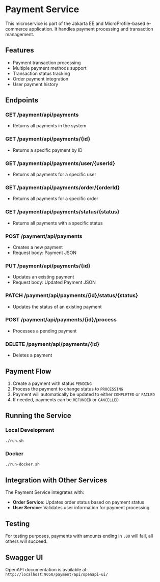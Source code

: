 # Payment Service

This microservice is part of the Jakarta EE and MicroProfile-based e-commerce application. It handles payment processing and transaction management.

## Features

- Payment transaction processing
- Multiple payment methods support
- Transaction status tracking
- Order payment integration
- User payment history

## Endpoints

### GET /payment/api/payments
- Returns all payments in the system

### GET /payment/api/payments/{id}
- Returns a specific payment by ID

### GET /payment/api/payments/user/{userId}
- Returns all payments for a specific user

### GET /payment/api/payments/order/{orderId}
- Returns all payments for a specific order

### GET /payment/api/payments/status/{status}
- Returns all payments with a specific status

### POST /payment/api/payments
- Creates a new payment
- Request body: Payment JSON

### PUT /payment/api/payments/{id}
- Updates an existing payment
- Request body: Updated Payment JSON

### PATCH /payment/api/payments/{id}/status/{status}
- Updates the status of an existing payment

### POST /payment/api/payments/{id}/process
- Processes a pending payment

### DELETE /payment/api/payments/{id}
- Deletes a payment

## Payment Flow

1. Create a payment with status `PENDING`
2. Process the payment to change status to `PROCESSING`
3. Payment will automatically be updated to either `COMPLETED` or `FAILED`
4. If needed, payments can be `REFUNDED` or `CANCELLED`

## Running the Service

### Local Development

```bash
./run.sh
```

### Docker

```bash
./run-docker.sh
```

## Integration with Other Services

The Payment Service integrates with:

- **Order Service**: Updates order status based on payment status
- **User Service**: Validates user information for payment processing

## Testing

For testing purposes, payments with amounts ending in `.00` will fail, all others will succeed.

## Swagger UI

OpenAPI documentation is available at: `http://localhost:9050/payment/api/openapi-ui/`
